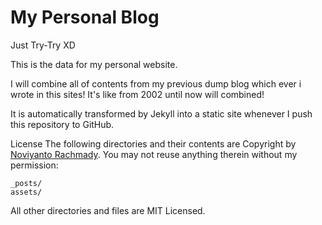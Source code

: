 # My Personal Blog

Just Try-Try XD

This is the data for my personal website.

I will combine all of contents from my previous dump blog which ever i wrote in this sites! It's like from 2002 until now will combined!

It is automatically transformed by Jekyll into a static site whenever I push this repository to GitHub.

License
The following directories and their contents are Copyright by [Noviyanto Rachmady](http://novay.web.id/). You may not reuse anything therein without my permission:

```
_posts/
assets/
```

All other directories and files are MIT Licensed.
